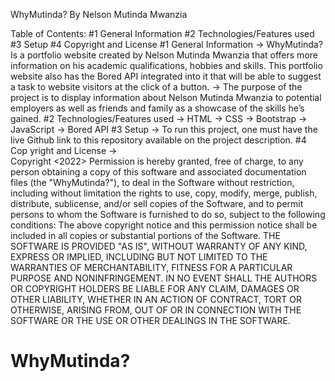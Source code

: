 WhyMutinda? By Nelson Mutinda Mwanzia

Table of Contents: #1 General Information #2 Technologies/Features used #3 Setup #4 Copyright and License 
#1 General Information -> WhyMutinda? Is a portfolio website created by Nelson Mutinda Mwanzia that offers more information on his academic qualifications, hobbies and skills. This portfolio website also has the Bored API integrated into it that will be able to suggest a task to website visitors at the click of a button.  -> The purpose of the project is to display information about Nelson Mutinda Mwanzia to potential employers as well as friends and family as a showcase of the skills he’s gained.
#2 Technologies/Features used -> HTML -> CSS -> Bootstrap -> JavaScript  -> Bored API
#3 Setup -> To run this project, one must have the live Github link to this repository available on the project description.
#4 Cop	yright and License  ->  
Copyright <2022> <MWANZIA NELSON MUTINDA>
Permission is hereby granted, free of charge, to any person obtaining a copy of this software and associated documentation files (the "WhyMutinda?"), to deal in the Software without restriction, including without limitation the rights to use, copy, modify, merge, publish, distribute, sublicense, and/or sell copies of the Software, and to permit persons to whom the Software is furnished to do so, subject to the following conditions:
The above copyright notice and this permission notice shall be included in all copies or substantial portions of the Software.
THE SOFTWARE IS PROVIDED "AS IS", WITHOUT WARRANTY OF ANY KIND, EXPRESS OR IMPLIED, INCLUDING BUT NOT LIMITED TO THE WARRANTIES OF MERCHANTABILITY, FITNESS FOR A PARTICULAR PURPOSE AND NONINFRINGEMENT. IN NO EVENT SHALL THE AUTHORS OR COPYRIGHT HOLDERS BE LIABLE FOR ANY CLAIM, DAMAGES OR OTHER LIABILITY, WHETHER IN AN ACTION OF CONTRACT, TORT OR OTHERWISE, ARISING FROM, OUT OF OR IN CONNECTION WITH THE SOFTWARE OR THE USE OR OTHER DEALINGS IN THE SOFTWARE.
# WhyMutinda?
